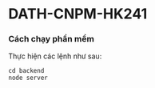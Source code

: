 ﻿# DATH-CNPM-HK241

### Cách chạy phần mểm

Thực hiện các lệnh như sau:

```
cd backend
node server
```
